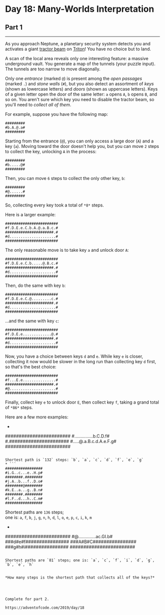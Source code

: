 # Day 18: Many-Worlds Interpretation
## Part 1
------------------------------------------

As you approach Neptune, a planetary security system detects you and activates a giant [tractor beam](https://en.wikipedia.org/wiki/Tractor_beam) on [Triton](https://en.wikipedia.org/wiki/Triton_(moon))! You have no choice but to land.


A scan of the local area reveals only one interesting feature: a massive underground vault. You generate a map of the tunnels (your puzzle input). The tunnels are too narrow to move diagonally.


Only one *entrance* (marked `@`) is present among the *open passages* (marked `.`) and *stone walls* (`#`), but you also detect an assortment of *keys* (shown as lowercase letters) and *doors* (shown as uppercase letters). Keys of a given letter open the door of the same letter: `a` opens `A`, `b` opens `B`, and so on. You aren't sure which key you need to disable the tractor beam, so you'll need to *collect all of them*.


For example, suppose you have the following map:



```
#########
#b.A.@.a#
#########

```

Starting from the entrance (`@`), you can only access a large door (`A`) and a key (`a`). Moving toward the door doesn't help you, but you can move `2` steps to collect the key, unlocking `A` in the process:



```
#########
#b.....@#
#########

```

Then, you can move `6` steps to collect the only other key, `b`:



```
#########
#@......#
#########

```

So, collecting every key took a total of `*8*` steps.


Here is a larger example:



```
########################
#f.D.E.e.C.b.A.@.a.B.c.#
######################.#
#d.....................#
########################

```

The only reasonable move is to take key `a` and unlock door `A`:



```
########################
#f.D.E.e.C.b.....@.B.c.#
######################.#
#d.....................#
########################

```

Then, do the same with key `b`:



```
########################
#f.D.E.e.C.@.........c.#
######################.#
#d.....................#
########################

```

...and the same with key `c`:



```
########################
#f.D.E.e.............@.#
######################.#
#d.....................#
########################

```

Now, you have a choice between keys `d` and `e`. While key `e` is closer, collecting it now would be slower in the long run than collecting key `d` first, so that's the best choice:



```
########################
#f...E.e...............#
######################.#
#@.....................#
########################

```

Finally, collect key `e` to unlock door `E`, then collect key `f`, taking a grand total of `*86*` steps.


Here are a few more examples:


* ```
########################
#...............b.C.D.f#
#.######################
#.....@.a.B.c.d.A.e.F.g#
########################

```

Shortest path is `132` steps: `b`, `a`, `c`, `d`, `f`, `e`, `g`
* ```
#################
#i.G..c...e..H.p#
########.########
#j.A..b...f..D.o#
########@########
#k.E..a...g..B.n#
########.########
#l.F..d...h..C.m#
#################

```

Shortest paths are `136` steps;  
one is: `a`, `f`, `b`, `j`, `g`, `n`, `h`, `d`, `l`, `o`, `e`, `p`, `c`, `i`, `k`, `m`
* ```
########################
#@..............ac.GI.b#
###d#e#f################
###A#B#C################
###g#h#i################
########################

```

Shortest paths are `81` steps; one is: `a`, `c`, `f`, `i`, `d`, `g`, `b`, `e`, `h`


*How many steps is the shortest path that collects all of the keys?*




Complete for part 2.

https://adventofcode.com/2019/day/18

